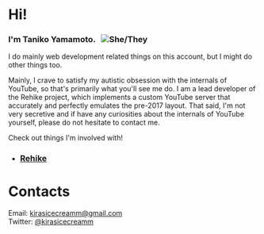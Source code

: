 # Hi!

### I'm **Taniko Yamamoto**. &nbsp; ![She/They](https://img.shields.io/badge/%E2%99%80-she%2Fthey-blueviolet)

I do mainly web development related things on this account, but I might do other things too.

Mainly, I crave to satisfy my autistic obsession with the internals of YouTube, so that's primarily what you'll see me do. I am a lead developer of the Rehike project, which implements a custom YouTube server that accurately and perfectly emulates the pre-2017 layout. That said, I'm not very secretive and if have any curiosities about the internals of YouTube yourself, please do not hesitate to contact me.

Check out things I'm involved with!

- ### [Rehike](//github.com/Rehike/Rehike)

# Contacts

Email: [kirasicecreamm@gmail.com](mailto:kirasicecreamm@gmail.com)  
Twitter: [@kirasicecreamm](//twitter.com/kirasicecreamm)
